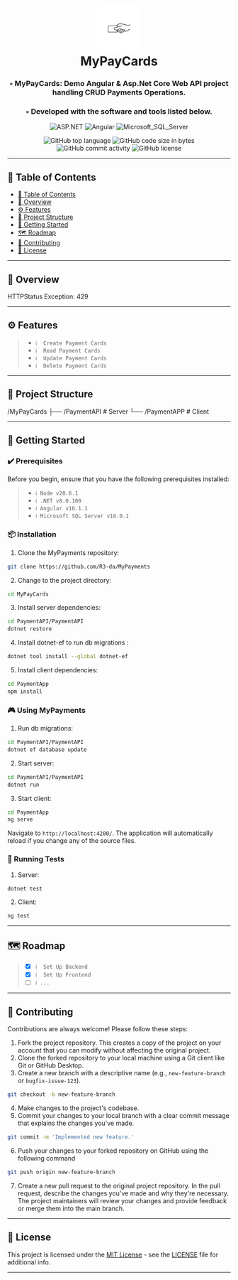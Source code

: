 <div align="center">
<h1 align="center">
<img src="./img/app_icon_wbg.webp" width="100" />
<br>MyPayCards
</h1>
<h3>◦ MyPayCards: Demo Angular & Asp.Net Core Web API project handling  CRUD Payments Operations.</h3>
<h3>◦ Developed with the software and tools listed below.</h3>

<p align="center">
<img src="https://img.shields.io/badge/ASP.NET-0467DF.svg?style&logo=.net&logoColor=white" alt="ASP.NET" />
<img src="https://img.shields.io/badge/Angular-E34F26.svg?style&logo=Angular&logoColor=white" alt="Angular" />
<img src="https://img.shields.io/badge/Microsoft_SQL_Server-3178C6.svg?style&logo=microsoft-sql-server&logoColor=white" alt="Microsoft_SQL_Server" />
</p>
<img src="https://img.shields.io/github/languages/top/R3-da/MyPayments?style&color=5D6D7E" alt="GitHub top language" />
<img src="https://img.shields.io/github/languages/code-size/R3-da/MyPayments?style&color=5D6D7E" alt="GitHub code size in bytes" />
<img src="https://img.shields.io/github/commit-activity/m/R3-da/MyPayments?style&color=5D6D7E" alt="GitHub commit activity" />
<img src="https://img.shields.io/github/license/R3-da/ShapeSwipe?style&color=5D6D7E" alt="GitHub license" />
</div>

---

## 📒 Table of Contents
- [📒 Table of Contents](#-table-of-contents)
- [📍 Overview](#-overview)
- [⚙️ Features](#-features)
- [📂 Project Structure](#project-structure)
- [🚀 Getting Started](#-getting-started)
- [🗺 Roadmap](#-roadmap)
- [🤝 Contributing](#-contributing)
- [📄 License](#-license)

---


## 📍 Overview

HTTPStatus Exception: 429

---

## ⚙️ Features

> - `ℹ️  Create Payment Cards`
> - `ℹ️  Read Payment Cards`
> - `ℹ️  Update Payment Cards`
> - `ℹ️  Delete Payment Cards`

---


## 📂 Project Structure

/MyPayCards
├── /PaymentAPI                 # Server
└── /PaymentAPP                 # Client

---


## 🚀 Getting Started

### ✔️ Prerequisites

Before you begin, ensure that you have the following prerequisites installed:
> - `ℹ️ Node v20.6.1`
> - `ℹ️ .NET v8.0.100`
> - `ℹ️ Angular v16.1.1`
> - `ℹ️ Microsoft SQL Server v16.0.1`

### 📦 Installation

1. Clone the MyPayments repository:
```sh
git clone https://github.com/R3-da/MyPayments
```

2. Change to the project directory:
```sh
cd MyPayCards
```

3. Install server dependencies:
```sh
cd PaymentAPI/PaymentAPI
dotnet restore
```

4. Install dotnet-ef to run db migrations :
```sh
dotnet tool install --global dotnet-ef
```

5. Install client dependencies:
```sh
cd PaymentApp
npm install
```

### 🎮 Using MyPayments

1. Run db migrations:
```sh
cd PaymentAPI/PaymentAPI
dotnet ef database update
```

2. Start server:
```sh
cd PaymentAPI/PaymentAPI
dotnet run
```

3. Start client:
```sh
cd PaymentApp
ng serve
```
Navigate to `http://localhost:4200/`. The application will automatically reload if you change any of the source files.

### 🧪 Running Tests

1. Server:
```sh
dotnet test
```

2. Client:
```sh
ng test
```

---


## 🗺 Roadmap

> - [X] `ℹ️  Set Up Backend`
> - [X] `ℹ️  Set Up Frontend`
> - [ ] `ℹ️ ...`


---

## 🤝 Contributing

Contributions are always welcome! Please follow these steps:
1. Fork the project repository. This creates a copy of the project on your account that you can modify without affecting the original project.
2. Clone the forked repository to your local machine using a Git client like Git or GitHub Desktop.
3. Create a new branch with a descriptive name (e.g., `new-feature-branch` or `bugfix-issue-123`).
```sh
git checkout -b new-feature-branch
```
4. Make changes to the project's codebase.
5. Commit your changes to your local branch with a clear commit message that explains the changes you've made.
```sh
git commit -m 'Implemented new feature.'
```
6. Push your changes to your forked repository on GitHub using the following command
```sh
git push origin new-feature-branch
```
7. Create a new pull request to the original project repository. In the pull request, describe the changes you've made and why they're necessary.
The project maintainers will review your changes and provide feedback or merge them into the main branch.

---

## 📄 License

This project is licensed under the [MIT License](LICENSE) - see the [LICENSE](LICENSE) file for additional info.

---
